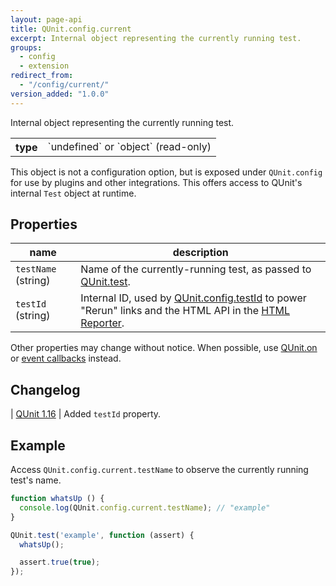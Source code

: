 ```yaml
---
layout: page-api
title: QUnit.config.current
excerpt: Internal object representing the currently running test.
groups:
  - config
  - extension
redirect_from:
  - "/config/current/"
version_added: "1.0.0"
---
```


Internal object representing the currently running test.

<table>
<tr>
  <th>type</th>
  <td markdown="span">`undefined` or `object` (read-only)</td>
</tr>
</table>

This object is not a configuration option, but is exposed under `QUnit.config` for use by plugins and other integrations. This offers access to QUnit's internal `Test` object at runtime.

## Properties

| name | description |
|------|-------------|
| `testName` (string) | Name of the currently-running test, as passed to [QUnit.test](../QUnit/test.md).
| `testId` (string) | Internal ID, used by [QUnit.config.testId](./testId.md) to power "Rerun" links and the HTML API in the [HTML Reporter](../../browser.md).

Other properties may change without notice. When possible, use [QUnit.on](../callbacks/QUnit.on.md) or [event callbacks](../callbacks/index.md) instead.

## Changelog

| [QUnit 1.16](https://github.com/qunitjs/qunit/releases/tag/1.16.0) | Added `testId` property.


## Example

Access `QUnit.config.current.testName` to observe the currently running test's name.

```js
function whatsUp () {
  console.log(QUnit.config.current.testName); // "example"
}

QUnit.test('example', function (assert) {
  whatsUp();

  assert.true(true);
});
```
